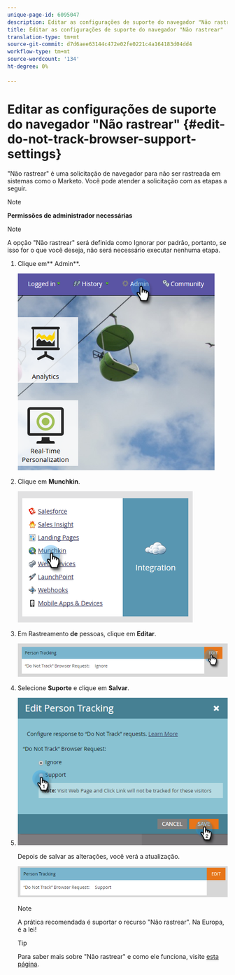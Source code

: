 ```yaml
---
unique-page-id: 6095047
description: Editar as configurações de suporte do navegador "Não rastrear" - Documentos do Marketo - Documentação do produto
title: Editar as configurações de suporte do navegador "Não rastrear"
translation-type: tm+mt
source-git-commit: d7d6aee63144c472e02fe0221c4a164183d04dd4
workflow-type: tm+mt
source-wordcount: '134'
ht-degree: 0%

---
```



# Editar as configurações de suporte do navegador &quot;Não rastrear&quot; {#edit-do-not-track-browser-support-settings}

&quot;Não rastrear&quot; é uma solicitação de navegador para não ser rastreada em sistemas como o Marketo. Você pode atender a solicitação com as etapas a seguir.

>[!NOTE]
>
>**Permissões de administrador necessárias**

>[!NOTE]
>
>A opção &quot;Não rastrear&quot; será definida como Ignorar por padrão, portanto, se isso for o que você deseja, não será necessário executar nenhuma etapa.

1. Clique em** Admin**.

   ![](assets/one.png)

1. Clique em **Munchkin**.

   ![](assets/two.png)

1. Em Rastreamento **de** pessoas, clique em **Editar**.

   ![](assets/three-2.png)

1. Selecione **Suporte** e clique em **Salvar**.
1. ![](assets/four-1.png)

   Depois de salvar as alterações, você verá a atualização.

   ![](assets/five-1.png)

   >[!NOTE]
   >
   >A prática recomendada é suportar o recurso &quot;Não rastrear&quot;. Na Europa, é a lei!

   >[!TIP]
   >
   >Para saber mais sobre &quot;Não rastrear&quot; e como ele funciona, visite [esta página](https://en.wikipedia.org/wiki/Do_Not_Track).

